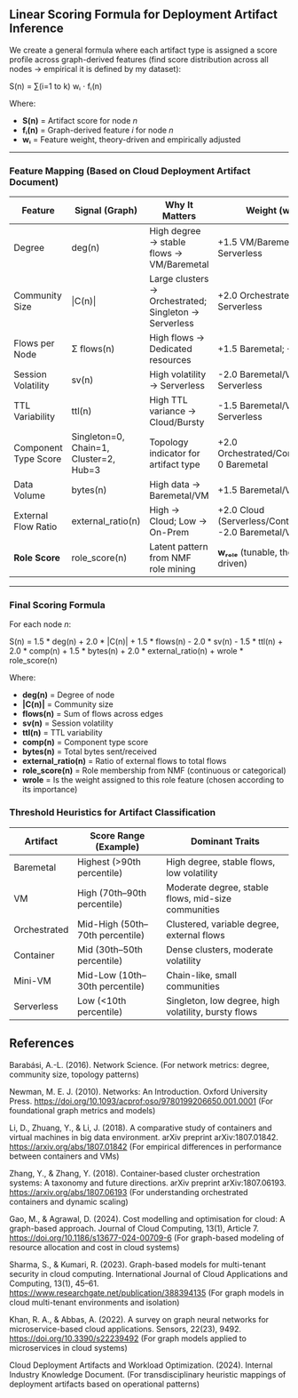   ## Linear Scoring Formula for Deployment Artifact Inference

We create a general formula where each artifact type is assigned a score profile across graph-derived features (find score distribution across all nodes -> empirical it is defined by my dataset):

S(n) = ∑(i=1 to k) wᵢ ⋅ fᵢ(n)

Where:

- **S(n)** = Artifact score for node *n*
- **fᵢ(n)** = Graph-derived feature *i* for node *n*
- **wᵢ** = Feature weight, theory-driven and empirically adjusted

---

### Feature Mapping (Based on Cloud Deployment Artifact Document)

| **Feature**            | **Signal (Graph)**                          | **Why It Matters**                                         | **Weight (wᵢ)**                                        |
|------------------------|---------------------------------------------|-------------------------------------------------------------|-------------------------------------------------------|
| Degree                 | deg(n)                                      | High degree → stable flows → VM/Baremetal                   | +1.5 VM/Baremetal; -1.5 Serverless                     |
| Community Size         | \|C(n)\|                                     | Large clusters → Orchestrated; Singleton → Serverless       | +2.0 Orchestrated; -2.0 Serverless                     |
| Flows per Node         | Σ flows(n)                                   | High flows → Dedicated resources                            | +1.5 Baremetal; +1.0 VM                                |
| Session Volatility     | sv(n)                                        | High volatility → Serverless                                | -2.0 Baremetal/VM; +2.0 Serverless                     |
| TTL Variability        | ttl(n)                                       | High TTL variance → Cloud/Bursty                            | -1.5 Baremetal/VM; +1.5 Serverless                     |
| Component Type Score   | Singleton=0, Chain=1, Cluster=2, Hub=3      | Topology indicator for artifact type                        | +2.0 Orchestrated/Containers; 0 Baremetal              |
| Data Volume            | bytes(n)                                     | High data → Baremetal/VM                                    | +1.5 Baremetal/VM                                      |
| External Flow Ratio    | external_ratio(n)                            | High → Cloud; Low → On-Prem                                 | +2.0 Cloud (Serverless/Container); -2.0 Baremetal/VM    |
| **Role Score**         | role_score(n)                                | Latent pattern from NMF role mining                         | **wᵣₒₗₑ** (tunable, theory-driven)                      |

---

### Final Scoring Formula

For each node *n*:

S(n) = 1.5 * deg(n) + 2.0 * |C(n)| + 1.5 * flows(n) - 2.0 * sv(n) - 1.5 * ttl(n) + 2.0 * comp(n) + 1.5 * bytes(n) + 2.0 * external_ratio(n) + wrole * role_score(n)

Where:

- **deg(n)** = Degree of node
- **|C(n)|** = Community size
- **flows(n)** = Sum of flows across edges
- **sv(n)** = Session volatility
- **ttl(n)** = TTL variability
- **comp(n)** = Component type score
- **bytes(n)** = Total bytes sent/received
- **external_ratio(n)** = Ratio of external flows to total flows
- **role_score(n)** = Role membership from NMF (continuous or categorical)
- **wrole** = Is the weight assigned to this role feature (chosen according to its importance)

### Threshold Heuristics for Artifact Classification

| Artifact      | Score Range (Example)         | Dominant Traits                                         |
|---------------|-------------------------------|----------------------------------------------------------|
| Baremetal     | Highest (>90th percentile)    | High degree, stable flows, low volatility                |
| VM            | High (70th–90th percentile)   | Moderate degree, stable flows, mid-size communities      |
| Orchestrated  | Mid-High (50th–70th percentile) | Clustered, variable degree, external flows               |
| Container     | Mid (30th–50th percentile)    | Dense clusters, moderate volatility                       |
| Mini-VM       | Mid-Low (10th–30th percentile) | Chain-like, small communities                             |
| Serverless    | Low (<10th percentile)        | Singleton, low degree, high volatility, bursty flows      |




## References
Barabási, A.-L. (2016). Network Science. 
(For network metrics: degree, community size, topology patterns)

Newman, M. E. J. (2010). Networks: An Introduction. Oxford University Press. https://doi.org/10.1093/acprof:oso/9780199206650.001.0001
(For foundational graph metrics and models)

Li, D., Zhuang, Y., & Li, J. (2018). A comparative study of containers and virtual machines in big data environment. arXiv preprint arXiv:1807.01842. https://arxiv.org/abs/1807.01842
(For empirical differences in performance between containers and VMs)

Zhang, Y., & Zhang, Y. (2018). Container-based cluster orchestration systems: A taxonomy and future directions. arXiv preprint arXiv:1807.06193. https://arxiv.org/abs/1807.06193
(For understanding orchestrated containers and dynamic scaling)

Gao, M., & Agrawal, D. (2024). Cost modelling and optimisation for cloud: A graph-based approach. Journal of Cloud Computing, 13(1), Article 7. https://doi.org/10.1186/s13677-024-00709-6
(For graph-based modeling of resource allocation and cost in cloud systems)

Sharma, S., & Kumari, R. (2023). Graph-based models for multi-tenant security in cloud computing. International Journal of Cloud Applications and Computing, 13(1), 45–61. https://www.researchgate.net/publication/388394135
(For graph models in cloud multi-tenant environments and isolation)

Khan, R. A., & Abbas, A. (2022). A survey on graph neural networks for microservice-based cloud applications. Sensors, 22(23), 9492. https://doi.org/10.3390/s22239492
(For graph models applied to microservices in cloud systems)

Cloud Deployment Artifacts and Workload Optimization. (2024). Internal Industry Knowledge Document.
(For transdisciplinary heuristic mappings of deployment artifacts based on operational patterns)
